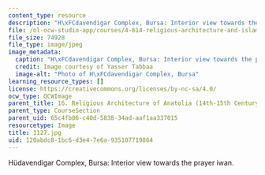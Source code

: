 ```yaml
---
content_type: resource
description: "H\xFCdavendigar Complex, Bursa: Interior view towards the prayer iwan."
file: /ol-ocw-studio-app/courses/4-614-religious-architecture-and-islamic-cultures-fall-2002/120abdc81bc6d3e47e6a935107719864_1127.jpg
file_size: 74928
file_type: image/jpeg
image_metadata:
  caption: "H\xFCdavendigar Complex, Bursa: Interior view towards the prayer iwan."
  credit: Image courtesy of Yasser Tabbaa
  image-alt: "Photo of H\xFCdavendigar Complex, Bursa"
learning_resource_types: []
license: https://creativecommons.org/licenses/by-nc-sa/4.0/
ocw_type: OCWImage
parent_title: 16. Religious Architecture of Anatolia (14th-15th Century)
parent_type: CourseSection
parent_uid: 65c4fb06-c40d-5838-34ad-aaf1aa337015
resourcetype: Image
title: 1127.jpg
uid: 120abdc8-1bc6-d3e4-7e6a-935107719864
---
```

Hüdavendigar Complex, Bursa: Interior view towards the prayer iwan.